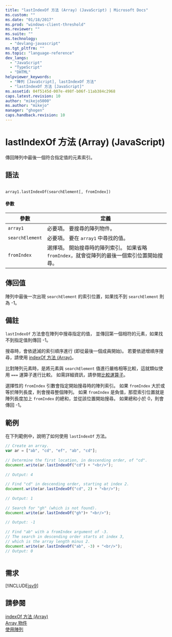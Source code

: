```yaml
---
title: "lastIndexOf 方法 (Array) (JavaScript) | Microsoft Docs"
ms.custom: ""
ms.date: "01/18/2017"
ms.prod: "windows-client-threshold"
ms.reviewer: ""
ms.suite: ""
ms.technology: 
  - "devlang-javascript"
ms.tgt_pltfrm: ""
ms.topic: "language-reference"
dev_langs: 
  - "JavaScript"
  - "TypeScript"
  - "DHTML"
helpviewer_keywords: 
  - "陣列 [JavaScript], lastIndexOf 方法"
  - "lastIndexOf 方法 [JavaScript]"
ms.assetid: 04f5145d-007e-498f-b06f-11ab384c2968
caps.latest.revision: 10
author: "mikejo5000"
ms.author: "mikejo"
manager: "ghogen"
caps.handback.revision: 10
---
```

# lastIndexOf 方法 (Array) (JavaScript)
傳回陣列中最後一個符合指定值的元素索引。  
  
## 語法  
  
```  
  
array1.lastIndexOf(searchElement[, fromIndex])  
```  
  
#### 參數  
  
|參數|定義|  
|--------|--------|  
|`array1`|必要項。  要搜尋的陣列物件。|  
|`searchElement`|必要項。  要在 `array1` 中尋找的值。|  
|`fromIndex`|選擇項。  開始搜尋時的陣列索引。  如果省略 `fromIndex`，就會從陣列的最後一個索引位置開始搜尋。|  
  
## 傳回值  
 陣列中最後一次出現 `searchElement` 的索引位置，如果找不到 `searchElement` 則為 \-1。  
  
## 備註  
 `lastIndexOf` 方法會在陣列中搜尋指定的值，  並傳回第一個相符的元素，如果找不到指定值則傳回 \-1。  
  
 搜尋時，會依遞減的索引順序進行 \(即從最後一個成員開始\)。  若要依遞增順序搜尋，請使用 [indexOf 方法 \(Array\)](../../javascript/reference/indexof-method-array-javascript.md)。  
  
 比對陣列元素時，是將元素與 `searchElement` 值進行嚴格相等比較，這就類似使用 `===` 運算子進行比較。  如需詳細資訊，請參閱[比較運算子](../../javascript/reference/comparison-operators-javascript.md)。  
  
 選擇性的 `fromIndex` 引數會指定開始搜尋時的陣列索引。  如果 `fromIndex` 大於或等於陣列長度，則會搜尋整個陣列。  如果 `fromIndex` 是負值，那麼索引位置就是陣列長度加上 `fromIndex` 的總和，並從該位置開始搜尋。  如果總和小於 0，則會傳回 \-1。  
  
## 範例  
 在下列範例中，說明了如何使用 `lastIndexOf` 方法。  
  
```javascript  
// Create an array.  
var ar = ["ab", "cd", "ef", "ab", "cd"];  
  
// Determine the first location, in descending order, of "cd".  
document.write(ar.lastIndexOf("cd") + "<br/>");  
  
// Output: 4  
  
// Find "cd" in descending order, starting at index 2.  
document.write(ar.lastIndexOf("cd", 2) + "<br/>");  
  
// Output: 1  
  
// Search for "gh" (which is not found).  
document.write(ar.lastIndexOf("gh")+ "<br/>");  
  
// Output: -1  
  
// Find "ab" with a fromIndex argument of -3.  
// The search in descending order starts at index 3,  
// which is the array length minus 2.  
document.write(ar.lastIndexOf("ab", -3) + "<br/>");  
// Output: 0  
  
```  
  
## 需求  
 [!INCLUDE[jsv9](../../javascript/includes/jsv9-md.md)]  
  
## 請參閱  
 [indexOf 方法 \(Array\)](../../javascript/reference/indexof-method-array-javascript.md)   
 [Array 物件](../../javascript/reference/array-object-javascript.md)   
 [使用陣列](../../javascript/advanced/using-arrays-javascript.md)